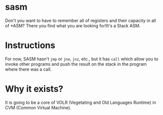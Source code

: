 # sasm
Don't you want to have to remember all of registers and their capacity in all of *ASM? There you find what you are looking for!It's a Stack ASM.

# Instructions
For now, SASM hasn't `jmp` or `jne`, `jnz`, etc., but it has `call` which allow you to invoke other programs and push the result on the stack in the program where there was a call.

# Why it exists?
It is going to be a core of VOLR (Vegetating and Old Languages Runtime) in CVM (Common Virtual Machine).
